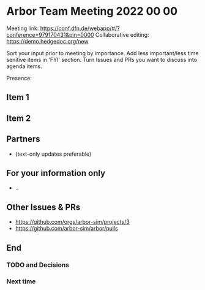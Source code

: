 # Arbor Team Meeting 2022 00 00

Meeting link: https://conf.dfn.de/webapp/#/?conference=979170431&pin=0000
Collaborative editing: https://demo.hedgedoc.org/new

Sort your input prior to meeting by importance. Add less important/less time senitive items in 'FYI' section.
Turn Issues and PRs you want to discuss into agenda items.

Presence:

## Item 1



## Item 2



## Partners

* (text-only updates preferable)

## For your information only

* ..

## Other Issues & PRs

* https://github.com/orgs/arbor-sim/projects/3
* https://github.com/arbor-sim/arbor/pulls

## End

### TODO and Decisions

### Next time

